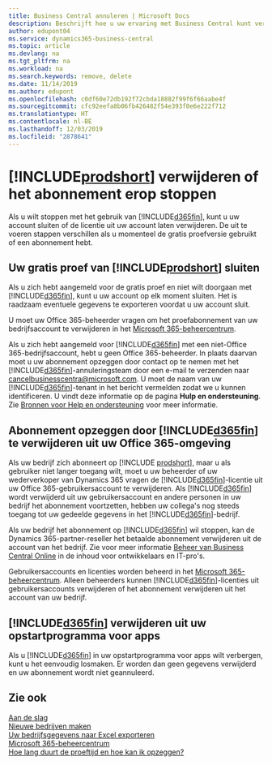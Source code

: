```yaml
---
title: Business Central annuleren | Microsoft Docs
description: Beschrijft hoe u uw ervaring met Business Central kunt verwijderen.
author: edupont04
ms.service: dynamics365-business-central
ms.topic: article
ms.devlang: na
ms.tgt_pltfrm: na
ms.workload: na
ms.search.keywords: remove, delete
ms.date: 11/14/2019
ms.author: edupont
ms.openlocfilehash: c0df60e72db192f72cbda18882f99f6f66aabe4f
ms.sourcegitcommit: cfc92eefa8b06fb426482f54e393f0e6e222f712
ms.translationtype: HT
ms.contentlocale: nl-BE
ms.lasthandoff: 12/03/2019
ms.locfileid: "2878641"
---
```

# <a name="unsubscribe-or-remove-includeprodshortincludesprodshortmd"></a>[!INCLUDE[prodshort](includes/prodshort.md)] verwijderen of het abonnement erop stoppen

Als u wilt stoppen met het gebruik van [!INCLUDE[d365fin](includes/d365fin_md.md)], kunt u uw account sluiten of de licentie uit uw account laten verwijderen. De uit te voeren stappen verschillen als u momenteel de gratis proefversie gebruikt of een abonnement hebt.  

## <a name="closing-your-free-trial-of-includeprodshortincludesprodshortmd"></a>Uw gratis proef van [!INCLUDE[prodshort](includes/prodshort.md)] sluiten

Als u zich hebt aangemeld voor de gratis proef en niet wilt doorgaan met [!INCLUDE[d365fin](includes/d365fin_md.md)], kunt u uw account op elk moment sluiten. Het is raadzaam eventuele gegevens te exporteren voordat u uw account sluit. 

U moet uw Office 365-beheerder vragen om het proefabonnement van uw bedrijfsaccount te verwijderen in het [Microsoft 365-beheercentrum](https://admin.microsoft.com/). 

Als u zich hebt aangemeld voor [!INCLUDE[d365fin](includes/d365fin_md.md)] met een niet-Office 365-bedrijfsaccount, hebt u geen Office 365-beheerder. In plaats daarvan moet u uw abonnement opzeggen door contact op te nemen met het [!INCLUDE[d365fin](includes/d365fin_md.md)]-annuleringsteam door een e-mail te verzenden naar cancelbusinesscentra@microsoft.com. U moet de naam van uw [!INCLUDE[d365fin](includes/d365fin_md.md)]-tenant in het bericht vermelden zodat we u kunnen identificeren. U vindt deze informatie op de pagina **Hulp en ondersteuning**. Zie [Bronnen voor Help en ondersteuning](product-help-and-support.md) voor meer informatie.  

## <a name="unsubscribing-by-removing-included365finincludesd365fin_mdmd-from-your-office-365-experience"></a>Abonnement opzeggen door [!INCLUDE[d365fin](includes/d365fin_md.md)] te verwijderen uit uw Office 365-omgeving

Als uw bedrijf zich abonneert op [!INCLUDE [prodshort](includes/prodshort.md)], maar u als gebruiker niet langer toegang wilt, moet u uw beheerder of uw wederverkoper van Dynamics 365 vragen de [!INCLUDE[d365fin](includes/d365fin_md.md)]-licentie uit uw Office 365-gebruikersaccount te verwijderen. Als [!INCLUDE[d365fin](includes/d365fin_md.md)] wordt verwijderd uit uw gebruikersaccount en andere personen in uw bedrijf het abonnement voortzetten, hebben uw collega's nog steeds toegang tot uw gedeelde gegevens in het [!INCLUDE[d365fin](includes/d365fin_md.md)]-bedrijf.  

Als uw bedrijf het abonnement op [!INCLUDE[d365fin](includes/d365fin_md.md)] wil stoppen, kan de Dynamics 365-partner-reseller het betaalde abonnement verwijderen uit de account van het bedrijf. Zie voor meer informatie [Beheer van Business Central Online](/dynamics365/business-central/dev-itpro/administration/tenant-administration) in de inhoud voor ontwikkelaars en IT-pro's.  

Gebruikersaccounts en licenties worden beheerd in het [Microsoft 365-beheercentrum](https://admin.microsoft.com/). Alleen beheerders kunnen [!INCLUDE[d365fin](includes/d365fin_md.md)]-licenties uit gebruikersaccounts verwijderen of het abonnement verwijderen uit het account van uw bedrijf.  

## <a name="removing-included365finincludesd365fin_mdmd-from-your-app-launcher"></a>[!INCLUDE[d365fin](includes/d365fin_md.md)] verwijderen uit uw opstartprogramma voor apps
Als u [!INCLUDE[d365fin](includes/d365fin_md.md)] in uw opstartprogramma voor apps wilt verbergen, kunt u het eenvoudig losmaken. Er worden dan geen gegevens verwijderd en uw abonnement wordt niet geannuleerd.  

## <a name="see-also"></a>Zie ook
[Aan de slag](product-get-started.md)  
[Nieuwe bedrijven maken](about-new-company.md)  
[Uw bedrijfsgegevens naar Excel exporteren](about-export-data.md)  
[Microsoft 365-beheercentrum](https://admin.microsoft.com/)  
[Hoe lang duurt de proeftijd en hoe kan ik opzeggen?](https://community.dynamics.com/business/b/financials/archive/2016/11/28/how-long-is-the-trial-period-and-how-do-i-cancel)  
